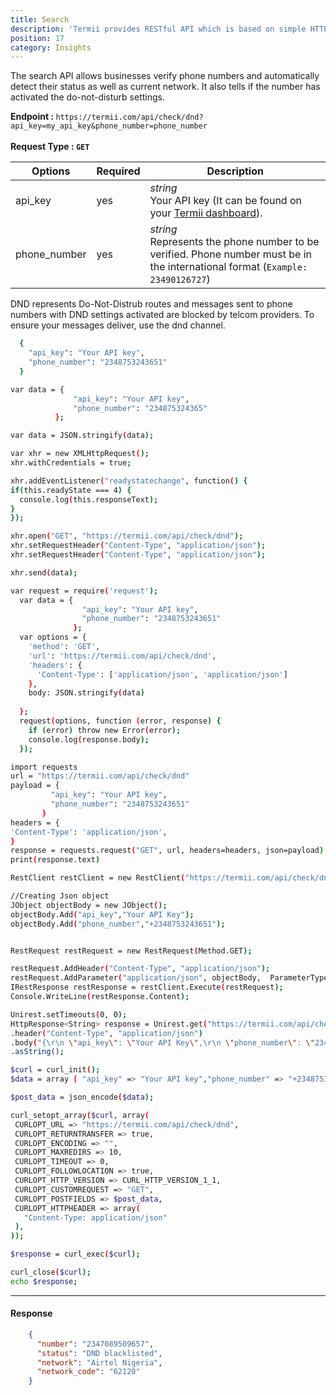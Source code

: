 ```yaml
---
title: Search
description: 'Termii provides RESTful API which is based on simple HTTP POST/GET requests. Our API lets you create, send, and verify messages, as well as, track your delivery statistics.'
position: 17
category: Insights
---
```


The search API allows businesses verify phone numbers and automatically detect their status as well as current network. It also tells if the number has activated the do-not-disturb settings.

<b>Endpoint : </b>
`
https://termii.com/api/check/dnd?api_key=my_api_key&phone_number=phone_number
`<br> <br> <b>Request Type : </b> **`GET`**

Options | Required | Description |
--- | --- | --- |
api_key | yes |*string*<br> Your API key (It can be found on your <a href="https://accounts.termii.com/#/" target="_blank" style="text-decoration:underline; cursor:pointer">Termii dashboard</a>). | 
phone_number | yes |*string*<br>Represents the phone number to be verified. Phone number must be in the international format (`Example: 23490126727`)   | 


<alert>DND represents Do-Not-Distrub routes and messages sent to phone numbers with DND settings activated are blocked by telcom providers. 
To ensure your messages deliver, use the dnd channel.</alert>

<code-group>
   <code-block label="JSON" active>

  ```bash
    {
      "api_key": "Your API key",
      "phone_number": "2348753243651"
    }
  ```

  </code-block>
  <code-block label="JavaScript">

  ```bash
 var data = {
                "api_key": "Your API key",
                "phone_number": "234875324365"
            };

var data = JSON.stringify(data);

var xhr = new XMLHttpRequest();
xhr.withCredentials = true;

xhr.addEventListener("readystatechange", function() {
  if(this.readyState === 4) {
    console.log(this.responseText);
  }
});

xhr.open("GET", "https://termii.com/api/check/dnd");
xhr.setRequestHeader("Content-Type", "application/json");
xhr.setRequestHeader("Content-Type", "application/json");

xhr.send(data);

  ```

  </code-block>
 <code-block label="NodeJs" >

  ```bash
 var request = require('request');
    var data = {
                  "api_key": "Your API key",
                  "phone_number": "2348753243651"
                };
    var options = {
      'method': 'GET',
      'url': 'https://termii.com/api/check/dnd',
      'headers': {
        'Content-Type': ['application/json', 'application/json']
      },
      body: JSON.stringify(data)
    
    };
    request(options, function (error, response) { 
      if (error) throw new Error(error);
      console.log(response.body);
    });

  ```

  </code-block>
 <code-block label="Python" >

  ```bash
import requests
url = "https://termii.com/api/check/dnd"
payload = {
           "api_key": "Your API key",
           "phone_number": "2348753243651"
         }
headers = {
  'Content-Type': 'application/json',
}
response = requests.request("GET", url, headers=headers, json=payload)
print(response.text)
   ```
  </code-block>

<code-block label="C#" >

  ```bash
RestClient restClient = new RestClient("https://termii.com/api/check/dnd");

//Creating Json object
JObject objectBody = new JObject();
objectBody.Add("api_key","Your API Key");
objectBody.Add("phone_number","+2348753243651");


RestRequest restRequest = new RestRequest(Method.GET);

restRequest.AddHeader("Content-Type", "application/json");
restRequest.AddParameter("application/json", objectBody,  ParameterType.RequestBody);
IRestResponse restResponse = restClient.Execute(restRequest);
Console.WriteLine(restResponse.Content);
   ```
  </code-block>
<code-block label="Java" >

  ```bash
 Unirest.setTimeouts(0, 0);
HttpResponse<String> response = Unirest.get("https://termii.com/api/check/dnd")
  .header("Content-Type", "application/json")
  .body("{\r\n \"api_key\": \"Your API Key\",\r\n \"phone_number\": \"2348753243651\"\r\n }")
  .asString();

  ```
  </code-block>
<code-block label="PHP" >

  ```bash
$curl = curl_init();
$data = array ( "api_key" => "Your API key","phone_number" => "+2348753243651",);
 
 $post_data = json_encode($data);
 
 curl_setopt_array($curl, array(
   CURLOPT_URL => "https://termii.com/api/check/dnd",
   CURLOPT_RETURNTRANSFER => true,
   CURLOPT_ENCODING => "",
   CURLOPT_MAXREDIRS => 10,
   CURLOPT_TIMEOUT => 0,
   CURLOPT_FOLLOWLOCATION => true,
   CURLOPT_HTTP_VERSION => CURL_HTTP_VERSION_1_1,
   CURLOPT_CUSTOMREQUEST => "GET",
   CURLOPT_POSTFIELDS => $post_data,
   CURLOPT_HTTPHEADER => array(
     "Content-Type: application/json"
   ),
 ));
 
 $response = curl_exec($curl);
 
 curl_close($curl);
 echo $response;


  ```
  </code-block>
</code-group>


<hr />



#### Response

```JSON
    {
      "number": "2347089509657",
      "status": "DND blacklisted",
      "network": "Airtel Nigeria",
      "network_code": "62120"
    }   
```
